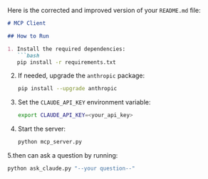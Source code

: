 Here is the corrected and improved version of your `README.md` file:

```markdown
# MCP Client

## How to Run

1. Install the required dependencies:
   ```bash
   pip install -r requirements.txt
   ```

2. If needed, upgrade the `anthropic` package:
   ```bash
   pip install --upgrade anthropic
   ```

3. Set the `CLAUDE_API_KEY` environment variable:
   ```bash
   export CLAUDE_API_KEY=<your_api_key>
   ```

4. Start the server:
   ```bash
   python mcp_server.py
   ```
   
5.then can ask a question by running:

   ```bash
   python ask_claude.py "--your question--"
   ```
   ```
